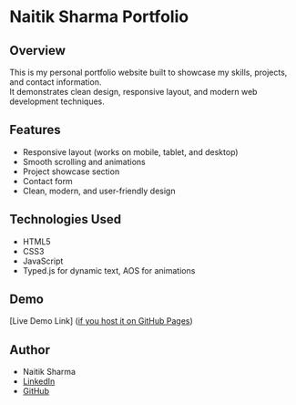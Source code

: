 # Naitik Sharma Portfolio

## Overview
This is my personal portfolio website built to showcase my skills, projects, and contact information.  
It demonstrates clean design, responsive layout, and modern web development techniques.

## Features
- Responsive layout (works on mobile, tablet, and desktop)
- Smooth scrolling and animations
- Project showcase section
- Contact form
- Clean, modern, and user-friendly design

## Technologies Used
- HTML5
- CSS3
- JavaScript
- Typed.js for dynamic text, AOS for animations

## Demo
[Live Demo Link] ([if you host it on GitHub Pages](https://naitik-web-dot.github.io/Naitik-Portfolio/))

## Author
- Naitik Sharma  
- [LinkedIn]([https://www.linkedin.com/in/yourprofile](https://www.linkedin.com/in/naitik-sharma-5182b9369/))  
- [GitHub](https://github.com/naitik-web-dot)
